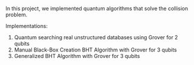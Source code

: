 In this project, we implemented quantum algorithms that solve the collision problem.

Implementations:
1. Quantum searching real unstructured databases using Grover for 2 qubits
2. Manual Black-Box Creation BHT Algorithm with Grover for 3 qubits
3. Generalized BHT Algorithm with Grover for 3 qubits

